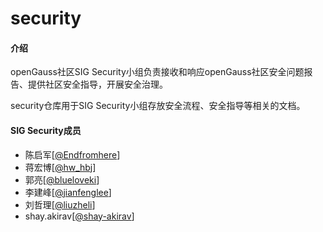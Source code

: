 # security

#### 介绍

openGauss社区SIG Security小组负责接收和响应openGauss社区安全问题报告、提供社区安全指导，开展安全治理。

security仓库用于SIG Security小组存放安全流程、安全指导等相关的文档。

#### SIG Security成员

+ 陈启军[[@Endfromhere](https://gitcode.com/Endfromhere)]
+ 蒋宏博[[@hw_hbj](https://gitcode.com/hw_hbj)]
+ 郭亮[[@blueloveki](https://gitee.com/blueloveki)]
+ 李建峰[[@jianfenglee](https://gitee.com/jianfenglee)]
+ 刘哲理[[@liuzheli](https://gitee.com/liuzheli)]
+ shay.akirav[[@shay-akirav](https://gitee.com/shay-akirav)]

